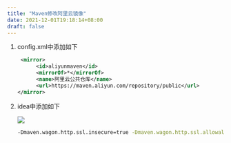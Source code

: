 ```yaml
---
title: "Maven修改阿里云镜像"
date: 2021-12-01T19:18:14+08:00
draft: false
---
```


1. config.xml中添加如下
   
   ```xml
    <mirror>   
         <id>aliyunmaven</id>
         <mirrorOf>*</mirrorOf>
         <name>阿里云公共仓库</name>       
         <url>https://maven.aliyun.com/repository/public</url>
   </mirror>
   ```

2. idea中添加如下
   
   ![](https://cdn.jsdelivr.net/gh/sunzq1997/pic@main/uPic/Snipaste_2021-11-25_08-34-12.png)
   
   ```bash
   -Dmaven.wagon.http.ssl.insecure=true -Dmaven.wagon.http.ssl.allowall=true
   ```

        
